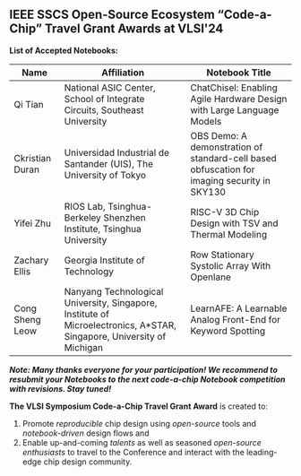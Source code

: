 ## IEEE SSCS Open-Source Ecosystem “Code-a-Chip” Travel Grant Awards at VLSI'24

**List of Accepted Notebooks:**

| Name        | Affiliation                                                     | Notebook Title                                                          |  
| ----------- | --------------------------------------------------------------- | ----------------------------------------------------------------------- |
| Qi Tian | National ASIC Center, School of Integrate Circuits, Southeast University | ChatChisel: Enabling Agile Hardware Design with Large Language Models |
| Ckristian Duran | Universidad Industrial de Santander (UIS), The University of Tokyo| OBS Demo: A demonstration of standard-cell based obfuscation for imaging security in SKY130 |
| Yifei Zhu | RIOS Lab, Tsinghua-Berkeley Shenzhen Institute, Tsinghua University | RISC-V 3D Chip Design with TSV and Thermal Modeling |
| Zachary Ellis | Georgia Institute of Technology | Row Stationary Systolic Array With Openlane |
| Cong Sheng Leow | Nanyang Technological University, Singapore, Institute of Microelectronics, A*STAR, Singapore, University of Michigan | LearnAFE: A Learnable Analog Front-End for Keyword Spotting |


***Note: Many thanks everyone for your participation! We recommend to resubmit your Notebooks to the next code-a-chip Notebook competition with revisions. Stay tuned!***

**The VLSI Symposium Code-a-Chip Travel Grant Award** is created to:
 1. Promote *reproducible* chip design using *open-source* tools and *notebook-driven* design flows and 
 2. Enable up-and-coming *talents* as well as seasoned *open-source enthusiasts* to travel to the Conference and interact with the leading-edge chip design community. 

 

